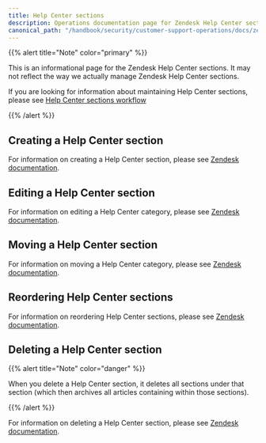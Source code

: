 ```yaml
---
title: Help Center sections
description: Operations documentation page for Zendesk Help Center sections
canonical_path: "/handbook/security/customer-support-operations/docs/zendesk/help-center-sections"
---
```


{{% alert title="Note" color="primary" %}}

This is an informational page for the Zendesk Help Center sections. It may not reflect the way we actually manage Zendesk Help Center sections.

If you are looking for information about maintaining Help Center sections, please see [Help Center sections workflow](../../workflows/zendesk/help-center-sections)

{{% /alert %}}

## Creating a Help Center section

For information on creating a Help Center section, please see [Zendesk documentation](https://support.zendesk.com/hc/en-us/articles/4408845897370-Organizing-knowledge-base-content-in-categories-and-sections#topic_ysj_wtt_zz).

## Editing a Help Center section

For information on editing a Help Center category, please see [Zendesk documentation](https://support.zendesk.com/hc/en-us/articles/4408845897370-Organizing-knowledge-base-content-in-categories-and-sections#topic_x53_5l4_kk).

## Moving a Help Center section

For information on moving a Help Center category, please see [Zendesk documentation](https://support.zendesk.com/hc/en-us/articles/4408838163354-Moving-sections-and-articles-in-the-help-center).

## Reordering Help Center sections

For information on reordering Help Center sections, please see [Zendesk documentation](https://support.zendesk.com/hc/en-us/articles/4408843983258).

## Deleting a Help Center section

{{% alert title="Note" color="danger" %}}

When you delete a Help Center section, it deletes all sections under that section (which then archives all articles containing within those sections).

{{% /alert %}}

For information on deleting a Help Center section, please see [Zendesk documentation](https://support.zendesk.com/hc/en-us/articles/4408845897370-Organizing-knowledge-base-content-in-categories-and-sections#topic_v5n_5l4_kk).
